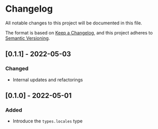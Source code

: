 # Changelog

All notable changes to this project will be documented in this file.

The format is based on [Keep a Changelog](https://keepachangelog.com/en/1.0.0/), and this project adheres to [Semantic Versioning](https://semver.org/spec/v2.0.0.html).

## [0.1.1] - 2022-05-03

### Changed

- Internal updates and refactorings

## [0.1.0] - 2022-05-01

### Added

- Introduce the `types.locales` type
